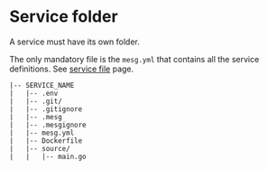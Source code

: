 # Service folder

A service must have its own folder.

The only mandatory file is the `mesg.yml` that contains all the service definitions. See [service file](/./service/develop/service-file.md) page.

```
|-- SERVICE_NAME
|   |-- .env
|   |-- .git/
|   |-- .gitignore
|   |-- .mesg
|   |-- .mesgignore
|   |-- mesg.yml
|   |-- Dockerfile
|   |-- source/
|   |   |-- main.go
```



